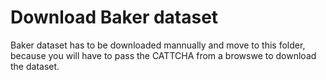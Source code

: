# Download Baker dataset

Baker dataset has to be downloaded mannually and move to this folder, because you will have to pass the CATTCHA from a browswe to download the dataset.
